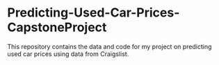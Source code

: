 # Predicting-Used-Car-Prices-CapstoneProject
This repository contains the data and code for my project on predicting used car prices using data from Craigslist.
